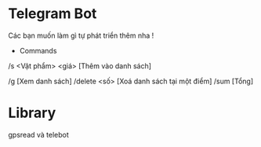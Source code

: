 # Telegram Bot 
Các bạn muốn làm gì tự phát triển thêm nha !
* Commands <space><space>


/s <Vật phẩm> <giá> [Thêm vào danh sách]


/g [Xem danh sách]
   /delete <số> [Xoá danh sách tại một điểm]
   /sum [Tổng]
# Library
gpsread và telebot
